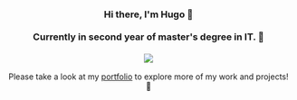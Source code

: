 <h3 align="center">
 Hi there, I'm Hugo 👋
 <br><br>
 Currently in second year of master's degree in IT. 🌱
 <br><br>
 <a href="https://github.com/PerryPerrz">
   <img align="center" src="https://github-readme-stats.vercel.app/api/top-langs/?username=PerryPerrz&layout=compact&hide_title=true&theme=transparent&langs_count=10&hide=Standard%20ML,Hack,Lex,Shell,QMake,Assembly,Makefile,Prolog,Objective-C" />
 </a>
</h3>
<p align="center">
  Please take a look at my <a href='https://perryperrz.github.io/Portfolio/'>portfolio</a> to explore more of my work and projects! 🚀
</p>
